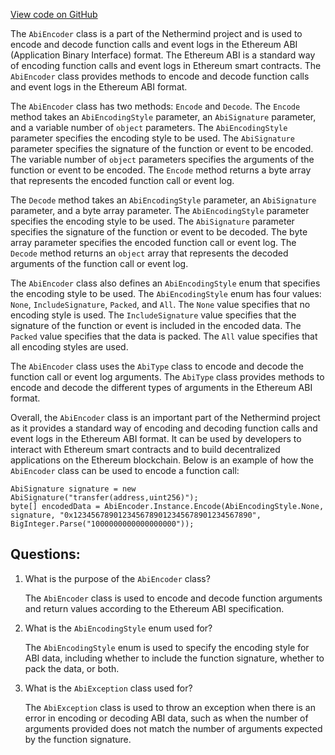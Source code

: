 [View code on GitHub](https://github.com/NethermindEth/nethermind/src/Nethermind/Nethermind.Abi/AbiEncoder.cs)

The `AbiEncoder` class is a part of the Nethermind project and is used to encode and decode function calls and event logs in the Ethereum ABI (Application Binary Interface) format. The Ethereum ABI is a standard way of encoding function calls and event logs in Ethereum smart contracts. The `AbiEncoder` class provides methods to encode and decode function calls and event logs in the Ethereum ABI format.

The `AbiEncoder` class has two methods: `Encode` and `Decode`. The `Encode` method takes an `AbiEncodingStyle` parameter, an `AbiSignature` parameter, and a variable number of `object` parameters. The `AbiEncodingStyle` parameter specifies the encoding style to be used. The `AbiSignature` parameter specifies the signature of the function or event to be encoded. The variable number of `object` parameters specifies the arguments of the function or event to be encoded. The `Encode` method returns a byte array that represents the encoded function call or event log.

The `Decode` method takes an `AbiEncodingStyle` parameter, an `AbiSignature` parameter, and a byte array parameter. The `AbiEncodingStyle` parameter specifies the encoding style to be used. The `AbiSignature` parameter specifies the signature of the function or event to be decoded. The byte array parameter specifies the encoded function call or event log. The `Decode` method returns an `object` array that represents the decoded arguments of the function call or event log.

The `AbiEncoder` class also defines an `AbiEncodingStyle` enum that specifies the encoding style to be used. The `AbiEncodingStyle` enum has four values: `None`, `IncludeSignature`, `Packed`, and `All`. The `None` value specifies that no encoding style is used. The `IncludeSignature` value specifies that the signature of the function or event is included in the encoded data. The `Packed` value specifies that the data is packed. The `All` value specifies that all encoding styles are used.

The `AbiEncoder` class uses the `AbiType` class to encode and decode the function call or event log arguments. The `AbiType` class provides methods to encode and decode the different types of arguments in the Ethereum ABI format.

Overall, the `AbiEncoder` class is an important part of the Nethermind project as it provides a standard way of encoding and decoding function calls and event logs in the Ethereum ABI format. It can be used by developers to interact with Ethereum smart contracts and to build decentralized applications on the Ethereum blockchain. Below is an example of how the `AbiEncoder` class can be used to encode a function call:

```
AbiSignature signature = new AbiSignature("transfer(address,uint256)");
byte[] encodedData = AbiEncoder.Instance.Encode(AbiEncodingStyle.None, signature, "0x1234567890123456789012345678901234567890", BigInteger.Parse("1000000000000000000"));
```
## Questions: 
 1. What is the purpose of the `AbiEncoder` class?
    
    The `AbiEncoder` class is used to encode and decode function arguments and return values according to the Ethereum ABI specification.

2. What is the `AbiEncodingStyle` enum used for?
    
    The `AbiEncodingStyle` enum is used to specify the encoding style for ABI data, including whether to include the function signature, whether to pack the data, or both.

3. What is the `AbiException` class used for?
    
    The `AbiException` class is used to throw an exception when there is an error in encoding or decoding ABI data, such as when the number of arguments provided does not match the number of arguments expected by the function signature.